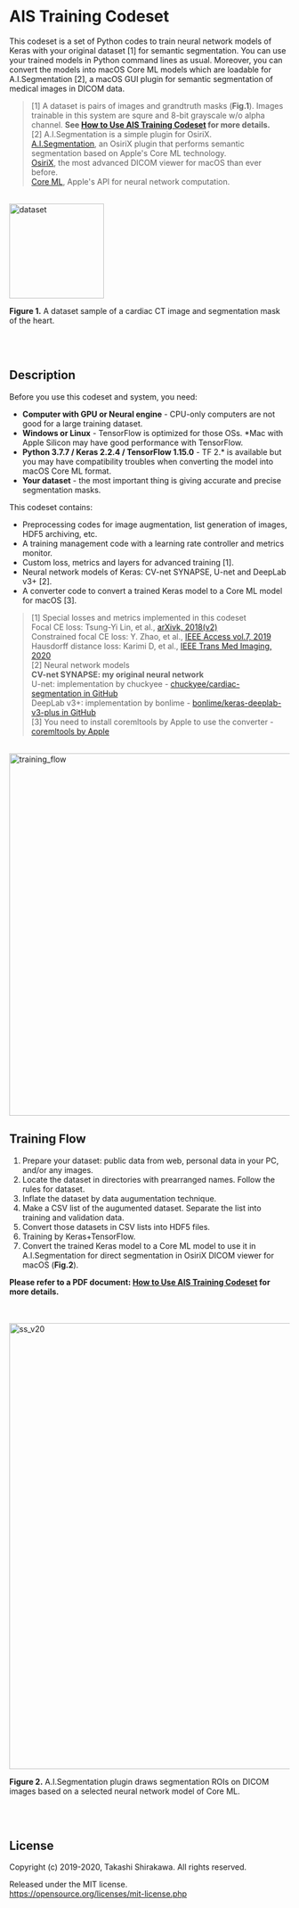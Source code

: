# AIS Training Codeset
This codeset is a set of Python codes to train neural network models of Keras with your original dataset [1] for semantic segmentation. You can use your trained models in Python command lines as usual. Moreover, you can convert the models into macOS Core ML models which are loadable for A.I.Segmentation [2], a macOS GUI plugin for semantic segmentation of medical images in DICOM data.

> [1] A dataset is pairs of images and grandtruth masks (**Fig.1**). Images trainable in this system are squre and 8-bit grayscale w/o alpha channel. **See [How to Use AIS Training Codeset](https://github.com/tkshirakawa/AIS_Training_Codeset/blob/master/How%20to%20Use%20AIS%20Training%20Codeset.pdf) for more details.**  
> [2] A.I.Segmentation is a simple plugin for OsiriX.  
> [A.I.Segmentation](https://compositecreatures.jimdofree.com/a-i-segmentation/), an OsiriX plugin that performs semantic segmentation based on Apple's Core ML technology.  
> [OsiriX](https://www.osirix-viewer.com), the most advanced DICOM viewer for macOS than ever before.  
> [Core ML](https://developer.apple.com/machine-learning/core-ml/), Apple's API for neural network computation.  
<br>

<img width="170" alt="dataset" src="https://user-images.githubusercontent.com/52600509/92623102-ccd0b180-f300-11ea-83e8-456f8acb50a2.png">

**Figure 1.** A dataset sample of a cardiac CT image and segmentation mask of the heart.

<br>
<br>

## Description
Before you use this codeset and system, you need:
- **Computer with GPU or Neural engine** - CPU-only computers are not good for a large training dataset.
- **Windows or Linux** - TensorFlow is optimized for those OSs. *Mac with Apple Silicon may have good performance with TensorFlow.
- **Python 3.7.7 / Keras 2.2.4 / TensorFlow 1.15.0** - TF 2.* is available but you may have compatibility troubles when converting the model into macOS Core ML format.
- **Your dataset** - the most important thing is giving accurate and precise segmentation masks.

This codeset contains:
- Preprocessing codes for image augmentation, list generation of images, HDF5 archiving, etc.
- A training management code with a learning rate controller and metrics monitor.
- Custom loss, metrics and layers for advanced training [1].
- Neural network models of Keras: CV-net SYNAPSE, U-net and DeepLab v3+ [2].
- A converter code to convert a trained Keras model to a Core ML model for macOS [3].

> [1] Special losses and metrics implemented in this codeset  
> Focal CE loss: Tsung-Yi Lin, et al., [arXivk, 2018(v2)](https://arxiv.org/abs/1708.02002v2)  
> Constrained focal CE loss: Y. Zhao, et al., [IEEE Access vol.7, 2019](https://ieeexplore.ieee.org/document/8896836)  
> Hausdorff distance loss: Karimi D, et al., [IEEE Trans Med Imaging, 2020](https://ieeexplore.ieee.org/document/8767031)  
> [2] Neural network models  
> **CV-net SYNAPSE: my original neural network**  
> U-net: implementation by chuckyee - [chuckyee/cardiac-segmentation in GitHub](https://github.com/chuckyee/cardiac-segmentation)  
> DeepLab v3+: implementation by bonlime - [bonlime/keras-deeplab-v3-plus in GitHub](https://github.com/bonlime/keras-deeplab-v3-plus)  
> [3] You need to install coremltools by Apple to use the converter - [coremltools by Apple](https://github.com/apple/coremltools)  

<br>

<img width="650" alt="training_flow" src="https://user-images.githubusercontent.com/52600509/92629460-4bc9e800-f309-11ea-8250-17afd7ccd838.png">
<br>

## Training Flow
1. Prepare your dataset: public data from web, personal data in your PC, and/or any images.
1. Locate the dataset in directories with prearranged names. Follow the rules for dataset.
1. Inflate the dataset by data augumentation technique.
1. Make a CSV list of the augumented dataset. Separate the list into training and validation data.
1. Convert those datasets in CSV lists into HDF5 files.
1. Training by Keras+TensorFlow.
1. Convert the trained Keras model to a Core ML model to use it in A.I.Segmentation for direct segmentation in OsiriX DICOM viewer for macOS (**Fig.2**).

**Please refer to a PDF document: [How to Use AIS Training Codeset](https://github.com/tkshirakawa/AIS_Training_Codeset/blob/master/How%20to%20Use%20AIS%20Training%20Codeset.pdf) for more details.**
<br>
<br>
<br>

<img width="800" alt="ss_v20" src="https://user-images.githubusercontent.com/52600509/71913629-3705e500-31bb-11ea-9226-3885f33f82c3.png">

**Figure 2.** A.I.Segmentation plugin draws segmentation ROIs on DICOM images based on a selected neural network model of Core ML.

<br>
<br>

## License
Copyright (c) 2019-2020, Takashi Shirakawa. All rights reserved.

Released under the MIT license.  
https://opensource.org/licenses/mit-license.php

